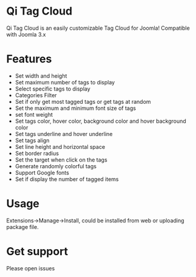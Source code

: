 # Qi Tag Cloud 
Qi Tag Cloud is an easily customizable Tag Cloud for Joomla! Compatible with Joomla 3.x
# Features
* Set width and height
* Set maximum number of tags to display
* Select specific tags to display
* Categories Filter
* Set if only get most tagged tags or get tags at random
* Set the maximum and minimum font size of tags
* set font weight
* Set tags color, hover color, background color and hover background color
* Set tags underline and hover underline
* Set tags align
* Set line height and horizontal space
* Set border radius
* Set the target when click on the tags
* Generate randomly colorful tags
* Support Google fonts
* Set if display the number of tagged items
# Usage
Extensions->Manage->Install, could be installed from web or uploading package file. 
# Get support
Please open issues
